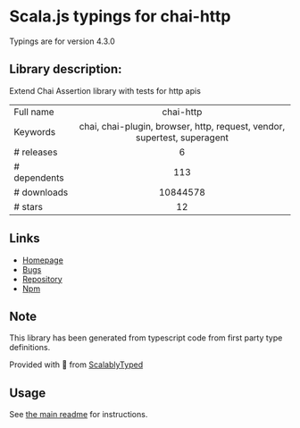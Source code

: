 
# Scala.js typings for chai-http

Typings are for version 4.3.0

## Library description:
Extend Chai Assertion library with tests for http apis

|                    |                 |
| ------------------ | :-------------: |
| Full name          | chai-http |
| Keywords           | chai, chai-plugin, browser, http, request, vendor, supertest, superagent |
| # releases         | 6 |
| # dependents       | 113 |
| # downloads        | 10844578 |
| # stars            | 12 |

## Links
- [Homepage](https://github.com/chaijs/chai-http#readme)
- [Bugs](https://github.com/chaijs/chai-http/issues)
- [Repository](https://github.com/chaijs/chai-http)
- [Npm](https://www.npmjs.com/package/chai-http)
    


## Note
This library has been generated from typescript code from first party type definitions.

Provided with :purple_heart: from [ScalablyTyped](https://github.com/oyvindberg/ScalablyTyped)

## Usage
See [the main readme](../../readme.md) for instructions.



